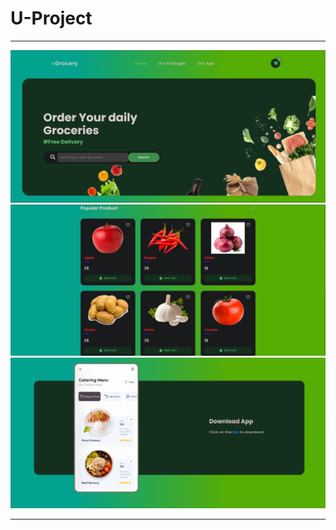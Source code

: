 # U-Project
---

  ![image1](/images/2.png)
  ![image2](/images/3.png)
  ![image3](/images/4.png)

---
